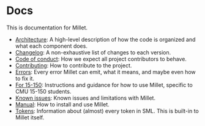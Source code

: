 # Docs

This is documentation for Millet.

- [Architecture](./architecture.md): A high-level description of how the code is organized and what each component does.
- [Changelog](./changelog.md): A non-exhaustive list of changes to each version.
- [Code of conduct](./code_of_conduct.md): How we expect all project contributors to behave.
- [Contributing](./contributing.md): How to contribute to the project.
- [Errors](./errors.md): Every error Millet can emit, what it means, and maybe even how to fix it.
- [For 15-150](./for-15-150.md): Instructions and guidance for how to use Millet, specific to CMU 15-150 students.
- [Known issues](./known-issues.md): Known issues and limitations with Millet.
- [Manual](./manual.md): How to install and use Millet.
- [Tokens](./tokens.md): Information about (almost) every token in SML. This is built-in to Millet itself.
